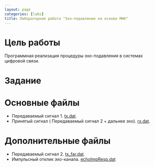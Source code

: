 ```yaml
---
layout: page
categories: [labs]
title: Лабораторная работа "Эхо-подавление на основе МНК"
---
```


# Цель работы
Программная реализация процедуры эхо-подавления в системах цифровой связи.
# Задание
# Основные файлы
* Передаваемый сигнал 1. [tx.dat](https://drive.google.com/file/d/1WOkdS0W7uJlj30k0wu_fIAlJgt1OxQlS/view?usp=sharing).
* Принятый сигнал ( Передаваемый сигнал 2 + дальнее эхо). [rx.dat](https://drive.google.com/file/d/1MG0a7PYK5RMaWMWmwqqxkxbodzQ7G4vO/view?usp=sharing).
# Дополнительные файлы
* Передаваемый сигнал 2. [tx_far.dat](https://drive.google.com/file/d/1V315T8GBp7QwSpBd84z7jk6UJeAsZIHg/view?usp=sharing).
* Импульсный отклик эхо-канала. [echoImpResp.dat](https://drive.google.com/file/d/1J5lpehfGfEfCV2Dm2MEIpRvJ6xJQrLp6/view?usp=sharing)

